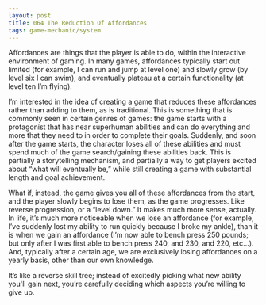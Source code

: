 ```yaml
---
layout: post
title: 064 The Reduction Of Affordances
tags: game-mechanic/system
---
```

Affordances are things that the player is able to do, within the interactive environment of gaming. In many games, affordances typically start out limited (for example, I can run and jump at level one) and slowly grow (by level six I can swim), and eventually plateau at a certain functionality (at level ten I’m flying).

I’m interested in the idea of creating a game that reduces these affordances rather than adding to them, as is traditional.  This is something that is commonly seen in certain genres of games: the game starts with a protagonist that has near superhuman abilities and can do everything and more that they need to in order to complete their goals.  Suddenly, and soon after the game starts, the character loses all of these abilities and must spend much of the game search/gaining these abilities back.  This is partially a storytelling mechanism, and partially a way to get players excited about “what will eventually be,” while still creating a game with substantial length and goal achievement.

What if, instead, the game gives you all of these affordances from the start, and the player slowly begins to lose them, as the game progresses.  Like reverse progression, or a “level down.”  It makes much more sense, actually.  In life, it’s much more noticeable when we lose an affordance (for example, I’ve suddenly lost my ability to run quickly because I broke my ankle), than it is when we gain an affordance (I’m now able to bench press 250 pounds; but only after I was first able to bench press 240, and 230, and 220, etc…).  And, typically after a certain age, we are exclusively losing affordances on a yearly basis, other than our own knowledge.

It’s like a reverse skill tree; instead of excitedly picking what new ability you'll gain next, you’re carefully deciding which aspects you’re willing to give up.
